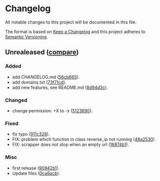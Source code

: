 # Changelog
All notable changes to this project will be documented in this file.

The format is based on [Keep a Changelog](http://keepachangelog.com/en/1.0.0/)
and this project adheres to [Semantic Versioning](http://semver.org/spec/v2.0.0.html).

## Unrealeased ([compare](https://github.com/zevtyardt/zone-h/compare/90942b1c3547b3bc44e6f64a4c57b527be5e7dfa...HEAD))

### Added
- add CHANGELOG.md ([56cb665](https://github.com/zevtyardt/zone-h/commit/56cb66528dc61e76875ab860223e2fdd01330f72)).
- add domains.txt ([73f71cd](https://github.com/zevtyardt/zone-h/commit/73f71cd028fcb73298c9989950a86295f08b1da9)).
- add new features, see README.md ([8d94d3c](https://github.com/zevtyardt/zone-h/commit/8d94d3cb7454730061434b68f6f09aa123b29032)).

### Changed
- change permission: +X to -x ([5123690](https://github.com/zevtyardt/zone-h/commit/512369065da688eb7c020677969d6339f3ad445f)).

### Fixed
- fix typo ([911c328](https://github.com/zevtyardt/zone-h/commit/911c328fa8175770bfefa9689c4cd32ddf5761eb)).
- FIX: problem which function in class reverse_ip not running ([48a2530](https://github.com/zevtyardt/zone-h/commit/48a2530cf61c4fbd51f564496eeb348ae1081db0)).
- FIX: scrapper does not stop when an empty url ([16874b1](https://github.com/zevtyardt/zone-h/commit/16874b1ed28a2bf2763d967752a2e83dfcc9e282)).

### Misc
- first release ([90942b1](https://github.com/zevtyardt/zone-h/commit/90942b1c3547b3bc44e6f64a4c57b527be5e7dfa)).
- Update files ([0ca6acb](https://github.com/zevtyardt/zone-h/commit/0ca6acb0b83967fbb6f4240b4d1d30ce4ca53dfc)).


